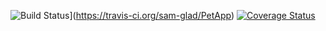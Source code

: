 ![Build Status](https://travis-ci.org/sam-glad/PetApp.svg?branch=master)](https://travis-ci.org/sam-glad/PetApp)  [![Coverage Status](https://coveralls.io/repos/sam-glad/PetApp/badge.png)](https://coveralls.io/r/sam-glad/PetApp)
